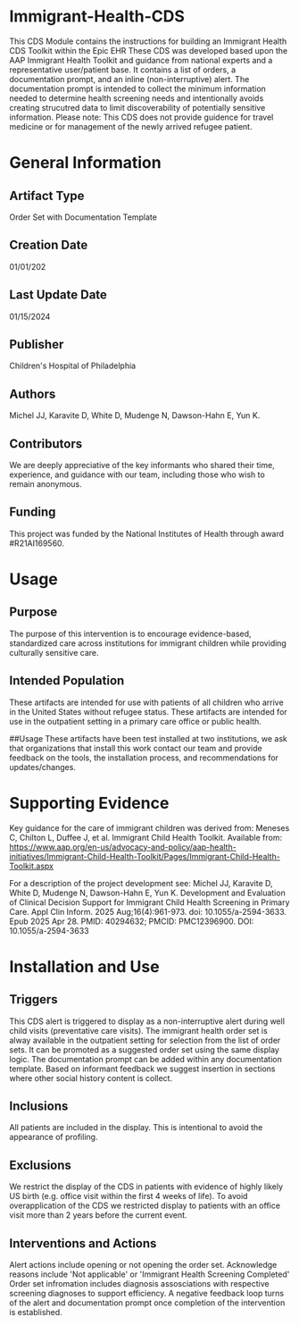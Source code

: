 # Immigrant-Health-CDS
This CDS Module contains the instructions for building an Immigrant Health CDS Toolkit within the Epic EHR
These CDS was developed based upon the AAP Immigrant Health Toolkit and guidance from national experts and a representative user/patient base.
It contains a list of orders, a documentation prompt, and an inline (non-interruptive) alert. 
The documentation prompt is intended to collect the minimum information needed to determine health screening needs and intentionally avoids creating strucutred data to limit discoverability of potentially sensitive information.
Please note: This CDS does not provide guidence for travel medicine or for management of the newly arrived refugee patient. 

# General Information 
## Artifact Type
Order Set with Documentation Template
## Creation Date
01/01/202
## Last Update Date
01/15/2024

## Publisher
Children's Hospital of Philadelphia
## Authors
Michel JJ, Karavite D, White D, Mudenge N, Dawson-Hahn E, Yun K.
## Contributors 
We are deeply appreciative of the key informants who shared their time, experience, and guidance with our team, including those who wish to remain anonymous.
## Funding
This project was funded by the National Institutes of Health through award #R21AI169560. 
# Usage
## Purpose
The purpose of this intervention is to encourage evidence-based, standardized care across institutions for immigrant children while providing culturally sensitive care.

## Intended Population
These artifacts are intended for use with patients of all children who arrive in the United States without refugee status.
These artifacts are intended for use in the outpatient setting in a primary care office or public health.

##Usage
These artifacts have been test installed at two institutions, we ask that organizations that install this work contact our team and provide feedback on the tools, the installation process, and recommendations for updates/changes.

# Supporting Evidence
Key guidance for the care of immigrant children was derived from:
Meneses C, Chilton L, Duffee J, et al. Immigrant Child Health Toolkit. Available from: https://www.aap.org/en-us/advocacy-and-policy/aap-health-initiatives/Immigrant-Child-Health-Toolkit/Pages/Immigrant-Child-Health-Toolkit.aspx

For a description of the project development see: 
Michel JJ, Karavite D, White D, Mudenge N, Dawson-Hahn E, Yun K. Development and Evaluation of Clinical Decision Support for Immigrant Child Health Screening in Primary Care. Appl Clin Inform. 2025 Aug;16(4):961-973. doi: 10.1055/a-2594-3633. Epub 2025 Apr 28. PMID: 40294632; PMCID: PMC12396900. DOI: 10.1055/a-2594-3633

# Installation and Use
## Triggers
This CDS alert is triggered to display as a non-interruptive alert during well child visits (preventative care visits). 
The immigrant health order set is alway available in the outpatient setting for selection from the list of order sets. It can be promoted as a suggested order set using the same display logic.
The documentation prompt can be added within any documentation template. Based on informant feedback we suggest insertion in sections where other social history content is collect.
## Inclusions
All patients are included in the display. This is intentional to avoid the appearance of profiling.
## Exclusions
We restrict the display of the CDS in patients with evidence of highly likely US birth (e.g. office visit within the first 4 weeks of life).
To avoid overapplication of the CDS we restricted display to patients with an office visit more than 2 years before the current event.
## Interventions and Actions
Alert actions include opening or not opening the order set. Acknowledge reasons include 'Not applicable' or 'Immigrant Health Screening Completed'
Order set infromation includes diagnosis assosciations with respective screening diagnoses to support efficiency.
A negative feedback loop turns of the alert and documentation prompt once completion of the intervention is established.